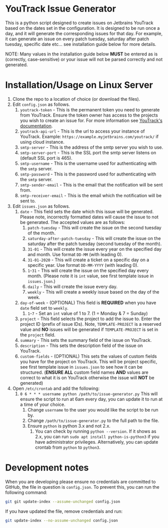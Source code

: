 # YouTrack Issue Generator
This is a python script designed to create issues on Jetbrains YouTrack based on the dates set in the configuration. It is designed to be run once a day, and it will generate the corresponding issues for that day. For example, it can generate an issue on every patch tuesday, saturday after patch tuesday, specific date etc... see installation guide below for more details.

NOTE: Many values in the installation guide below **MUST** be entered as is (correctly, case-sensitive) or your issue will not be parsed correctly and not generated.

# Installation/Usage on Linux Server
1. Clone the repo to a location of choice (or download the files).
2. Edit `config.json` as follows.
   1. `youtrack-token` - This is the permanent token you need to generate from YouTrack. Ensure the token owner has access to the projects you wish to create an issue for. For more information see [YouTrack's documentation](https://www.jetbrains.com/help/youtrack/devportal/Manage-Permanent-Token.html#obtain-permanent-token).
   2. `youtrack-api-url` - This is the url to access your instance of YouTrack.
   Example: `https://example.myjetbrains.com/youtrack/` if using cloud instance.
   3. `smtp-server` - This is the address of the smtp server you wish to use.
   4. `smtp-server-port` - This is the SSL port the smtp server listens on (default SSL port is 465).
   5. `smtp-username` - This is the username used for authenticating with the `smtp` server.
   6. `smtp-password` - This is the password used for authenticating with the `smtp` server.
   7. `smtp-sender-email` - This is the email that the notification will be sent from.
   8. `smtp-receiver-email` - This is the email which the notification will be sent to.
3. Edit `issues.json` as follows.
   1. `date` - This field sets the date which this issue will be generated. Please note, incorrectly formatted dates will cause the issue to not be generated. The accepted values are as follows:
      1. `patch-tuesday` - This will create the issue on the second tuesday of the month. 
      2. `saturday-after-patch-tuesday` - This will create the issue on the saturday after the patch tuesday (second tuesday of the month).
      3. `31-01` - This will create the issue every year on the specified day and month. Use format `DD-MM` (with leading 0).
      4. `31-01-2020` - This will create a ticket on a specific day on a specific year. Use format `DD-MM-YYYY` (with leading 0).
      5. `1`-`31` - This will create the issue on the specified day every month. (Please note it is `int` value, see first template issue in `issues.json`.)
      6. `daily` - This will create the issue every day.
      7. `weekly` - This will create a weekly issue based on the day of the week.
   2. `day-of-week` - (OPTIONAL) This field is **REQUIRED** when you have `date` field set to `weekly`.
      1. `1`-`7` - Set an `int` value of 1 to 7. (1 = Monday & 7 = Sunday)
   3. `project` - This field selects the project to add the issue to. Enter the project ID (prefix of issue IDs). 
   Note, `TEMPLATE-PROJECT` is a reserved value and **NO** issues will be generated if `TEMPLATE-PROJECT` is set in the `project` field. 
   4. `summary` - This sets the summary field of the issue on YouTrack.
   5. `description` - This sets the description field of the issue on YouTrack.
   6. `custom-fields` - (OPTIONAL) This sets the values of custom fields you have for the project on YouTrack. This will be project specific, see first template issue in `issues.json` to see how it can be structured. 
   (**ENSURE ALL** custom field names **AND** values are correct to what it is on YouTrack otherwise the issue will **NOT** be generated)
4. Open `/etc/crontab` and add the following:
   1. `0 6 * * * username python /path/to/issue-generator.py`
   This will ensure the script to run at 6am every day, you can update it to run at a time of your choice.
      1. Change `username` to the user you would like the script to be run by.
      2. Change `/path/to/issue-generator.py` to the full path to the file.
      3. Ensure `python` is python 3.x and not 2.x.
         1. You can check by running `python --version`. If it shows as 2.x, you can run `sudo apt install python-is-python3` if you have administrator privileges. Alternatively, you can update crontab from `python` to `python3`.

# Development notes
When you are developing please ensure no credentials are committed to GitHub, the file in question is `config.json`. To prevent this, you can run the following command:

```bash
git git update-index --assume-unchanged config.json
```

If you have updated the file, remove credentials and run:
```bash
git update-index --no-assume-unchanged config.json
```